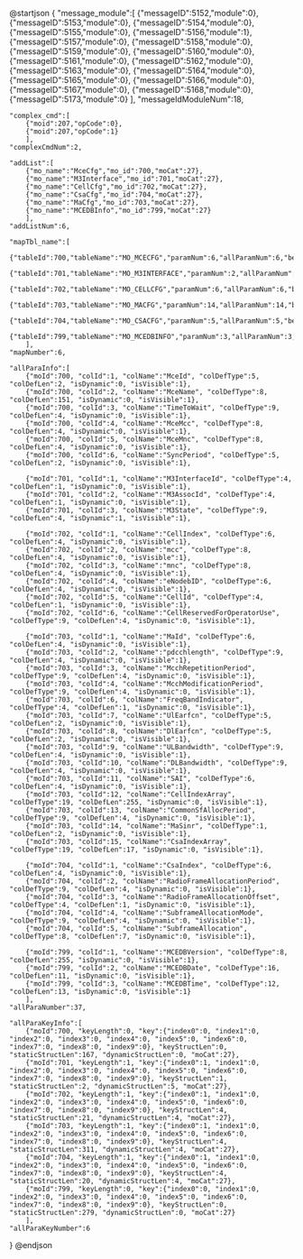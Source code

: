 @startjson
{
    "message_module":[
        {"messageID":5152,"module":0},
        {"messageID":5153,"module":0},
        {"messageID":5154,"module":0},
        {"messageID":5155,"module":0},
        {"messageID":5156,"module":1},
        {"messageID":5157,"module":0},
        {"messageID":5158,"module":0},
        {"messageID":5159,"module":0},
        {"messageID":5160,"module":0},
        {"messageID":5161,"module":0},
        {"messageID":5162,"module":0},
        {"messageID":5163,"module":0},
        {"messageID":5164,"module":0},
        {"messageID":5165,"module":0},
        {"messageID":5166,"module":0},
        {"messageID":5167,"module":0},
        {"messageID":5168,"module":0},
        {"messageID":5173,"module":0}
        ],
    "messageIdModuleNum":18,

    "complex_cmd":[
        {"moid":207,"opCode":0},
        {"moid":207,"opCode":1}
        ],
    "complexCmdNum":2,

    "addList":[
        {"mo_name":"MceCfg","mo_id":700,"moCat":27},
        {"mo_name":"M3Interface","mo_id":701,"moCat":27},
        {"mo_name":"CellCfg","mo_id":702,"moCat":27},
        {"mo_name":"CsaCfg","mo_id":704,"moCat":27},
        {"mo_name":"MaCfg","mo_id":703,"moCat":27},
        {"mo_name":"MCEDBInfo","mo_id":799,"moCat":27}
        ],
    "addListNum":6,

    "mapTbl_name":[
        {"tableId":700,"tableName":"MO_MCECFG","paramNum":6,"allParamNum":6,"belongCmd":"MOD,QRY"},
        {"tableId":701,"tableName":"MO_M3INTERFACE","paramNum":2,"allParamNum":3,"belongCmd":"ADD,DEL,SHW,QRY"},
        {"tableId":702,"tableName":"MO_CELLCFG","paramNum":6,"allParamNum":6,"belongCmd":"ADD,DEL,QRY"},
        {"tableId":703,"tableName":"MO_MACFG","paramNum":14,"allParamNum":14,"belongCmd":"ADD,DEL,MOD,QRY"},
        {"tableId":704,"tableName":"MO_CSACFG","paramNum":5,"allParamNum":5,"belongCmd":"ADD,DEL,MOD,QRY"},
        {"tableId":799,"tableName":"MO_MCEDBINFO","paramNum":3,"allParamNum":3,"belongCmd":"QRY"}
        ],
    "mapNumber":6,

    "allParaInfo":[
        {"moId":700, "colId":1, "colName":"MceId", "colDefType":5, "colDefLen":2, "isDynamic":0, "isVisible":1},
        {"moId":700, "colId":2, "colName":"MceName", "colDefType":8, "colDefLen":151, "isDynamic":0, "isVisible":1},
        {"moId":700, "colId":3, "colName":"TimeToWait", "colDefType":9, "colDefLen":4, "isDynamic":0, "isVisible":1},
        {"moId":700, "colId":4, "colName":"MceMcc", "colDefType":8, "colDefLen":4, "isDynamic":0, "isVisible":1},
        {"moId":700, "colId":5, "colName":"MceMnc", "colDefType":8, "colDefLen":4, "isDynamic":0, "isVisible":1},
        {"moId":700, "colId":6, "colName":"SyncPeriod", "colDefType":5, "colDefLen":2, "isDynamic":0, "isVisible":1},

        {"moId":701, "colId":1, "colName":"M3InterfaceId", "colDefType":4, "colDefLen":1, "isDynamic":0, "isVisible":1},
        {"moId":701, "colId":2, "colName":"M3AssocId", "colDefType":4, "colDefLen":1, "isDynamic":0, "isVisible":1},
        {"moId":701, "colId":3, "colName":"M3State", "colDefType":9, "colDefLen":4, "isDynamic":1, "isVisible":1},

        {"moId":702, "colId":1, "colName":"CellIndex", "colDefType":6, "colDefLen":4, "isDynamic":0, "isVisible":1},
        {"moId":702, "colId":2, "colName":"mcc", "colDefType":8, "colDefLen":4, "isDynamic":0, "isVisible":1},
        {"moId":702, "colId":3, "colName":"mnc", "colDefType":8, "colDefLen":4, "isDynamic":0, "isVisible":1},
        {"moId":702, "colId":4, "colName":"eNodebID", "colDefType":6, "colDefLen":4, "isDynamic":0, "isVisible":1},
        {"moId":702, "colId":5, "colName":"CellId", "colDefType":4, "colDefLen":1, "isDynamic":0, "isVisible":1},
        {"moId":702, "colId":6, "colName":"CellReservedForOperatorUse", "colDefType":9, "colDefLen":4, "isDynamic":0, "isVisible":1},

        {"moId":703, "colId":1, "colName":"MaId", "colDefType":6, "colDefLen":4, "isDynamic":0, "isVisible":1},
        {"moId":703, "colId":2, "colName":"pdcchlength", "colDefType":9, "colDefLen":4, "isDynamic":0, "isVisible":1},
        {"moId":703, "colId":3, "colName":"McchRepetitionPeriod", "colDefType":9, "colDefLen":4, "isDynamic":0, "isVisible":1},
        {"moId":703, "colId":4, "colName":"McchModificationPeriod", "colDefType":9, "colDefLen":4, "isDynamic":0, "isVisible":1},
        {"moId":703, "colId":6, "colName":"FreqBandIndicator", "colDefType":4, "colDefLen":1, "isDynamic":0, "isVisible":1},
        {"moId":703, "colId":7, "colName":"UlEarfcn", "colDefType":5, "colDefLen":2, "isDynamic":0, "isVisible":1},
        {"moId":703, "colId":8, "colName":"DlEarfcn", "colDefType":5, "colDefLen":2, "isDynamic":0, "isVisible":1},
        {"moId":703, "colId":9, "colName":"ULBandwidth", "colDefType":9, "colDefLen":4, "isDynamic":0, "isVisible":1},
        {"moId":703, "colId":10, "colName":"DLBandwidth", "colDefType":9, "colDefLen":4, "isDynamic":0, "isVisible":1},
        {"moId":703, "colId":11, "colName":"SAI", "colDefType":6, "colDefLen":4, "isDynamic":0, "isVisible":1},
        {"moId":703, "colId":12, "colName":"CellIndexArray", "colDefType":19, "colDefLen":255, "isDynamic":0, "isVisible":1},
        {"moId":703, "colId":13, "colName":"CommonSfAllocPeriod", "colDefType":9, "colDefLen":4, "isDynamic":0, "isVisible":1},
        {"moId":703, "colId":14, "colName":"MaSinr", "colDefType":1, "colDefLen":2, "isDynamic":0, "isVisible":1},
        {"moId":703, "colId":15, "colName":"CsaIndexArray", "colDefType":19, "colDefLen":17, "isDynamic":0, "isVisible":1},

        {"moId":704, "colId":1, "colName":"CsaIndex", "colDefType":6, "colDefLen":4, "isDynamic":0, "isVisible":1},
        {"moId":704, "colId":2, "colName":"RadioFrameAllocationPeriod", "colDefType":9, "colDefLen":4, "isDynamic":0, "isVisible":1},
        {"moId":704, "colId":3, "colName":"RadioFrameAllocationOffset", "colDefType":4, "colDefLen":1, "isDynamic":0, "isVisible":1},
        {"moId":704, "colId":4, "colName":"SubframeAllocationMode", "colDefType":9, "colDefLen":4, "isDynamic":0, "isVisible":1},
        {"moId":704, "colId":5, "colName":"SubframeAllocation", "colDefType":8, "colDefLen":7, "isDynamic":0, "isVisible":1},

        {"moId":799, "colId":1, "colName":"MCEDBVersion", "colDefType":8, "colDefLen":255, "isDynamic":0, "isVisible":1},
        {"moId":799, "colId":2, "colName":"MCEDBDate", "colDefType":16, "colDefLen":11, "isDynamic":0, "isVisible":1},
        {"moId":799, "colId":3, "colName":"MCEDBTime", "colDefType":12, "colDefLen":13, "isDynamic":0, "isVisible":1}
        ],
    "allParaNumber":37,

    "allParaKeyInfo":[
        {"moId":700, "keyLength":0, "key":{"index0":0, "index1":0, "index2":0, "index3":0, "index4":0, "index5":0, "index6":0, "index7":0, "index8":0, "index9":0}, "keyStructLen":0, "staticStructLen":167, "dynamicStructLen":0, "moCat":27},
        {"moId":701, "keyLength":1, "key":{"index0":1, "index1":0, "index2":0, "index3":0, "index4":0, "index5":0, "index6":0, "index7":0, "index8":0, "index9":0}, "keyStructLen":1, "staticStructLen":2, "dynamicStructLen":5, "moCat":27},
        {"moId":702, "keyLength":1, "key":{"index0":1, "index1":0, "index2":0, "index3":0, "index4":0, "index5":0, "index6":0, "index7":0, "index8":0, "index9":0}, "keyStructLen":4, "staticStructLen":21, "dynamicStructLen":4, "moCat":27},
        {"moId":703, "keyLength":1, "key":{"index0":1, "index1":0, "index2":0, "index3":0, "index4":0, "index5":0, "index6":0, "index7":0, "index8":0, "index9":0}, "keyStructLen":4, "staticStructLen":311, "dynamicStructLen":4, "moCat":27},
        {"moId":704, "keyLength":1, "key":{"index0":1, "index1":0, "index2":0, "index3":0, "index4":0, "index5":0, "index6":0, "index7":0, "index8":0, "index9":0}, "keyStructLen":4, "staticStructLen":20, "dynamicStructLen":4, "moCat":27},
        {"moId":799, "keyLength":0, "key":{"index0":0, "index1":0, "index2":0, "index3":0, "index4":0, "index5":0, "index6":0, "index7":0, "index8":0, "index9":0}, "keyStructLen":0, "staticStructLen":279, "dynamicStructLen":0, "moCat":27}
        ],
    "allParaKeyNumber":6
}
@endjson
